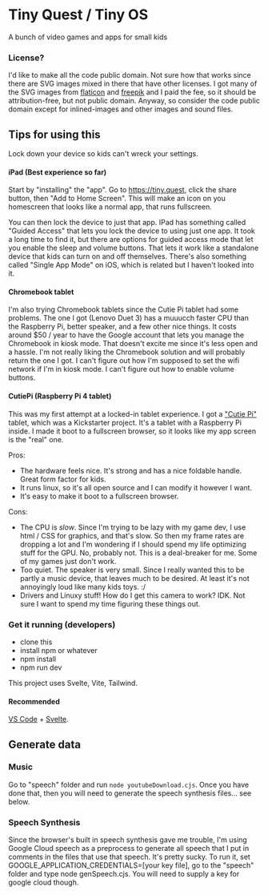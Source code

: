 # Tiny Quest / Tiny OS
A bunch of video games and apps for small kids

### License?
I'd like to make all the code public domain. Not sure how that works since there are SVG images mixed in there that have other licenses. I got many of the SVG images from [flaticon](https://www.flaticon.com/) and [freepik](https://freepik.com/) and I paid the fee, so it should be attribution-free, but not public domain. Anyway, so consider the code public domain except for inlined-images and other images and sound files.

## Tips for using this
Lock down your device so kids can't wreck your settings.
#### iPad (Best experience so far)
Start by "installing" the "app". Go to https://tiny.quest, click the share button, then "Add to Home Screen". This will make an icon on you homescreen that looks like a normal app, that runs fullscreen.

You can then lock the device to just that app. IPad has something called "Guided Access" that lets you lock the device to using just one app. It took a long time to find it, but there are options for guided access mode that let you enable the sleep and volume buttons. That lets it work like a standalone device that kids can turn on and off themselves. There's also something called "Single App Mode" on iOS, which is related but I haven't looked into it.

#### Chromebook tablet
I'm also trying Chromebook tablets since the Cutie Pi tablet had some problems. The one I got (Lenovo Duet 3) has a muuucch faster CPU than the Raspberry Pi, better speaker, and a few other nice things. It costs around $50 / year to have the Google account that lets you manage the Chromebook in kiosk mode. That doesn't excite me since it's less open and a hassle. I'm not really liking the Chromebook solution and will probably return the one I got. I can't figure out how I'm supposed to set the wifi network if I'm in kiosk mode. I can't figure out how to enable volume buttons.

#### CutiePi (Raspberry Pi 4 tablet)
This was my first attempt at a locked-in tablet experience. I got a ["Cutie Pi"](https://cutiepi.io/) tablet, which was a Kickstarter project. It's a tablet with a Raspberry Pi inside. I made it boot to a fullscreen browser, so it looks like my app screen is the "real" one.

Pros:
- The hardware feels nice. It's strong and has a nice foldable handle. Great form factor for kids.
- It runs linux, so it's all open source and I can modify it however I want.
- It's easy to make it boot to a fullscreen browser.

Cons:
- The CPU is *slow*. Since I'm trying to be lazy with my game dev, I use html / CSS for graphics, and that's slow. So then my frame rates are dropping a lot and I'm wondering if I should spend my life optimizing stuff for the GPU. No, probably not. This is a deal-breaker for me. Some of my games just don't work.
- Too quiet. The speaker is very small. Since I really wanted this to be partly a music device, that leaves much to be desired. At least it's not annoyingly loud like many kids toys. :/
- Drivers and Linuxy stuff! How do I get this camera to work? IDK. Not sure I want to spend my time figuring these things out.


### Get it running (developers)
- clone this
- install npm or whatever
- npm install
- npm run dev

This project uses Svelte, Vite, Tailwind.

#### Recommended
[VS Code](https://code.visualstudio.com/) + [Svelte](https://marketplace.visualstudio.com/items?itemName=svelte.svelte-vscode).

## Generate data

### Music
Go to "speech" folder and run `node youtubeDownload.cjs`. Once you have done that, then you will need to generate the speech synthesis files... see below.

### Speech Synthesis
Since the browser's built in speech synthesis gave me trouble, I'm using Google Cloud speech as a preprocess to generate all speech that I put in comments in the files that use that speech. It's pretty sucky. To run it, set GOOGLE_APPLICATION_CREDENTIALS=[your key file], go to the "speech" folder and type node genSpeech.cjs. You will need to supply a key for google cloud though.

